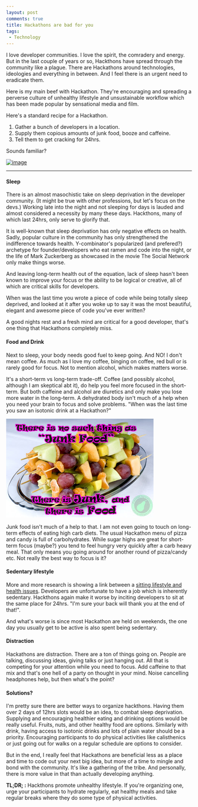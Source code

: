 ```yaml
---
layout: post
comments: true
title: Hackathons are bad for you
tags:
 - Technology
---
```


I love developer communities. I love the spirit, the comradery and energy. But in the last couple of years or so, Hackthons have spread through the community like a plague. There are Hackathons around technologies, ideologies and everything in between. And I feel there is an urgent need to eradicate them.

Here is my main beef with Hackathon. They're encouraging and spreading a perverse culture of unhealthy lifestyle and unsustainable workflow which has been made popular by sensational media and film.

Here's a standard recipe for a Hackathon.

1. Gather a bunch of developers in a location.
2. Supply them copious amounts of junk food, booze and caffeine.
3. Tell them to get cracking for 24hrs.

Sounds familiar?

[![image](http://imgs.xkcd.com/comics/ballmer_peak.png)][0]

---

#### Sleep

There is an almost masochistic take on sleep deprivation in the developer community. (It might be true with other professions, but let's focus on the devs.) Working late into the night and not sleeping for days is lauded and almost considered a necessity by many these days. Hackthons, many of which last 24hrs, only serve to glorify that.

It is well-known that sleep deprivation has only negative effects on health. Sadly, popular culture in the community has only strengthened the indifference towards health. Y-combinator's popularized (and prefered?) archetype for founder/developers who eat ramen and code into the night, or the life of Mark Zuckerberg as showcased in the movie The Social Network only make things worse.

And leaving long-term health out of the equation, lack of sleep hasn't been known to improve your focus or the ability to be logical or creative, all of which are critical skills for developers.

When was the last time you wrote a piece of code while being totally sleep deprived, and looked at it after you woke up to say it was the most beautiful, elegant and awesome piece of code you've ever written?

A good nights rest and a fresh mind are critical for a good developer, that's one thing that Hackathons completely miss.

#### Food and Drink

Next to sleep, your body needs good fuel to keep going. And NO! I don't mean coffee. As much as I love my coffee, binging on coffee, red bull or is rarely good for focus. Not to mention alcohol, which makes matters worse.

It's a short-term vs long-term trade-off. Coffee (and possibly alcohol, although I am skeptical abt it), do help you feel more focused in the short-term. But both caffeine and alcohol are diuretics and only make you lose more water in the long-term. A dehydrated body isn't much of a help when you need your brain to focus and solve problems. "When was the last time you saw an isotonic drink at a Hackathon?"

![](images/2013/02/Junk-Food-Quote.jpg)

Junk food isn't much of a help to that. I am not even going to touch on long-term effects of eating high carb diets. The usual Hackathon menu of pizza and candy is full of carbohydrates. While sugar highs are great for short-term focus (maybe?) you tend to feel hungry very quickly after a carb heavy meal. That only means you going around for another round of pizza/candy etc. Not really the best way to focus is it?

#### Sedentary lifestyle

More and more research is showing a link between a [sitting lifestyle and health issues][2]. Developers are unfortunate to have a job which is inherently sedentary. Hackthons again make it worse by inciting developers to sit at the same place for 24hrs. "I'm sure your back will thank you at the end of that!".

And what's worse is since most Hackathon are held on weekends, the one day you usually get to be active is also spent being sedentary.

#### Distraction

Hackathons are distraction. There are a ton of things going on. People are talking, discussing ideas, giving talks or just hanging out. All that is competing for your attention while you need to focus. Add caffeine to that mix and that's one hell of a party on thought in your mind. Noise cancelling headphones help, but then what's the point?

#### Solutions?

I'm pretty sure there are better ways to organize hackthons. Having them over 2 days of 12hrs slots would be an idea, to combat sleep deprivation. Supplying and encouraging healthier eating and drinking options would be really useful. Fruits, nuts, and other healthy food are options. Similarly with drink, having access to isotonic drinks and lots of plain water should be a priority. Encouraging participants to do physical activities like calisthenics or just going out for walks on a regular schedule are options to consider.

But in the end, I really feel that Hackathons are beneficial less as a place and time to code out your next big idea, but more of a time to mingle and bond with the community. It's like a gathering of the tribe. And personally, there is more value in that than actually developing anything.

**TL;DR; :** Hackthons promote unhealthy lifestyle. If you're organizing one, urge your participants to hydrate regularly, eat healthy meals and take regular breaks where they do some type of physical activities.


[0]: http://xkcd.com/323/
[2]: http://en.wikipedia.org/wiki/Sedentary_lifestyle#Health_effects
